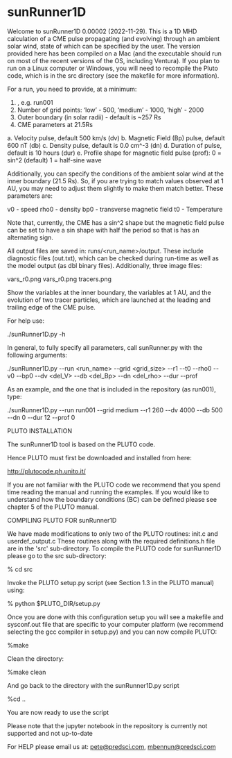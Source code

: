 # sunRunner1D

Welcome to sunRunner1D 0.00002 (2022-11-29). This is a 1D MHD calculation of a CME pulse propagating (and evolving) through an ambient solar wind, state of which can be specified by the user. The version provided here has been compiled on a Mac (and the executable should run on most of the recent versions of the OS, including Ventura). If you plan to run on a Linux computer or Windows, you will need to recompile the Pluto code, which is in the src directory (see the makefile for more information). 

For a run, you need to provide, at a minimum: 

1.  <run name>, e.g. run001 
2. Number of grid points: ‘low’ - 500, ‘medium’ - 1000, ‘high’ - 2000 
3. Outer boundary (in solar radii) - default is ~257 Rs
4. CME parameters at 21.5Rs 

a. Velocity pulse, default 500 km/s (dv)
b. Magnetic Field (Bp) pulse, default 600 nT (db)
c. Density pulse, default is 0.0 cm^-3 (dn)
d. Duration of pulse, default is 10 hours (dur)
e. Profile shape for magnetic field pulse (prof): 
   0 = sin^2 (default) 
   1 = half-sine wave

Additionally, you can specify the conditions of the ambient solar wind at the inner boundary (21.5 Rs). So, if you are trying to match values observed at 1 AU, you may need to adjust them slightly to make them match better. These parameters are:

v0 - speed
rho0 - density
bp0 - transverse magnetic field
t0 - Temperature
    
Note that, currently, the CME has a sin^2 shape but the magnetic field pulse can be set to have a sin shape with half the period so that is has an alternating sign.

All output files are saved in: runs/<run_name>/output. These include diagnostic files (out.txt), which can be checked during run-time as well as the model output (as dbl binary files). Additionally, three image files:

vars_r0.png
vars_r0.png
tracers.png

Show the variables at the inner boundary, the variables at 1 AU, and the evolution of two tracer particles, which are launched at the leading and trailing edge of the CME pulse. 

For help use: 

./sunRunner1D.py -h

In general, to fully specify all parameters, call sunRunner.py with the following arguments: 

./sunRunner1D.py --run <run_name> --grid <grid_size> --r1 <R1> --t0 <t0> --rho0 <rho0> --v0 <v0> --bp0 <bp0> --dv <del_V> --db <del_Bp> --dn <del_rho> --dur <duration> --prof <profile>

As an example, and the one that is included in the repository (as run001), type:

./sunRunner1D.py --run run001 --grid medium --r1 260 --dv 4000 --db 500 --dn 0 --dur 12 --prof 0


PLUTO INSTALLATION

The sunRunner1D tool is based on the PLUTO code. 

Hence PLUTO must first be downloaded and installed from here:

http://plutocode.ph.unito.it/

If you are not familiar with the PLUTO code we recommend that you spend time reading the manual and running the examples. If you would like to understand how the boundary conditions (BC) can be defined please see chapter 5 of the PLUTO manual.  


COMPILING PLUTO FOR sunRunner1D

We have made modifications to only two of the PLUTO routines: init.c and userdef_output.c These routines along with the required definitions.h file are in the 'src' sub-directory.  To compile the PLUTO code for sunRunner1D please go to the src sub-directory:

% cd src

Invoke the PLUTO setup.py script (see Section 1.3 in the PLUTO manual) using:

%  python $PLUTO_DIR/setup.py

Once you are done with this configuration setup you will see a makefile and sysconf.out file that are specific to your computer platform (we recommend selecting the gcc compiler in setup.py) and you can now compile PLUTO:

%make 

Clean the directory:

%make clean

And go back to the directory with the sunRunner1D.py script

%cd ..

You are now ready to use the script

Please note that the jupyter notebook in the repository is currently not supported and not up-to-date
   
For HELP please email us at: pete@predsci.com, mbennun@predsci.com
   
